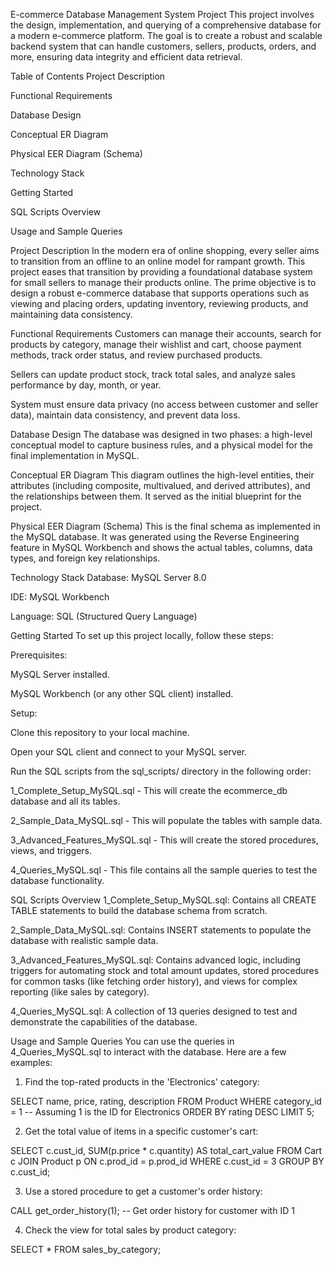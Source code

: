 E-commerce Database Management System Project
This project involves the design, implementation, and querying of a comprehensive database for a modern e-commerce platform. The goal is to create a robust and scalable backend system that can handle customers, sellers, products, orders, and more, ensuring data integrity and efficient data retrieval.

Table of Contents
Project Description

Functional Requirements

Database Design

Conceptual ER Diagram

Physical EER Diagram (Schema)

Technology Stack

Getting Started

SQL Scripts Overview

Usage and Sample Queries

Project Description
In the modern era of online shopping, every seller aims to transition from an offline to an online model for rampant growth. This project eases that transition by providing a foundational database system for small sellers to manage their products online. The prime objective is to design a robust e-commerce database that supports operations such as viewing and placing orders, updating inventory, reviewing products, and maintaining data consistency.

Functional Requirements
Customers can manage their accounts, search for products by category, manage their wishlist and cart, choose payment methods, track order status, and review purchased products.

Sellers can update product stock, track total sales, and analyze sales performance by day, month, or year.

System must ensure data privacy (no access between customer and seller data), maintain data consistency, and prevent data loss.

Database Design
The database was designed in two phases: a high-level conceptual model to capture business rules, and a physical model for the final implementation in MySQL.

Conceptual ER Diagram
This diagram outlines the high-level entities, their attributes (including composite, multivalued, and derived attributes), and the relationships between them. It served as the initial blueprint for the project.

Physical EER Diagram (Schema)
This is the final schema as implemented in the MySQL database. It was generated using the Reverse Engineering feature in MySQL Workbench and shows the actual tables, columns, data types, and foreign key relationships.

Technology Stack
Database: MySQL Server 8.0

IDE: MySQL Workbench

Language: SQL (Structured Query Language)

Getting Started
To set up this project locally, follow these steps:

Prerequisites:

MySQL Server installed.

MySQL Workbench (or any other SQL client) installed.

Setup:

Clone this repository to your local machine.

Open your SQL client and connect to your MySQL server.

Run the SQL scripts from the sql_scripts/ directory in the following order:

1_Complete_Setup_MySQL.sql - This will create the ecommerce_db database and all its tables.

2_Sample_Data_MySQL.sql - This will populate the tables with sample data.

3_Advanced_Features_MySQL.sql - This will create the stored procedures, views, and triggers.

4_Queries_MySQL.sql - This file contains all the sample queries to test the database functionality.

SQL Scripts Overview
1_Complete_Setup_MySQL.sql: Contains all CREATE TABLE statements to build the database schema from scratch.

2_Sample_Data_MySQL.sql: Contains INSERT statements to populate the database with realistic sample data.

3_Advanced_Features_MySQL.sql: Contains advanced logic, including triggers for automating stock and total amount updates, stored procedures for common tasks (like fetching order history), and views for complex reporting (like sales by category).

4_Queries_MySQL.sql: A collection of 13 queries designed to test and demonstrate the capabilities of the database.

Usage and Sample Queries
You can use the queries in 4_Queries_MySQL.sql to interact with the database. Here are a few examples:

1. Find the top-rated products in the 'Electronics' category:

SELECT name, price, rating, description FROM Product WHERE category_id = 1 -- Assuming 1 is the ID for Electronics ORDER BY rating DESC LIMIT 5; 

2. Get the total value of items in a specific customer's cart:

SELECT
    c.cust_id,
    SUM(p.price * c.quantity) AS total_cart_value
FROM Cart c
JOIN Product p ON c.prod_id = p.prod_id
WHERE c.cust_id = 3
GROUP BY c.cust_id;

3. Use a stored procedure to get a customer's order history:

CALL get_order_history(1); -- Get order history for customer with ID 1

4. Check the view for total sales by product category:

SELECT * FROM sales_by_category;
